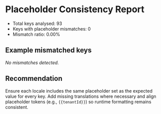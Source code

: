 # Placeholder Consistency Report

- Total keys analysed: 93
- Keys with placeholder mismatches: 0
- Mismatch ratio: 0.00%

## Example mismatched keys

_No mismatches detected._

## Recommendation

Ensure each locale includes the same placeholder set as the expected value for every key. Add missing translations where necessary and align placeholder tokens (e.g., `{{tenantId}}`) so runtime formatting remains consistent.
